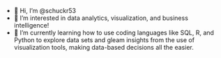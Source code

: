 - 👋 Hi, I’m @schuckr53
- 👀 I’m interested in data analytics, visualization, and business intelligence!
- 🌱 I’m currently learning how to use coding languages like SQL, R, and Python to explore data sets and gleam insights from the use of visualization tools, making data-based decisions all the easier.

<!---
schuckr53/schuckr53 is a ✨ special ✨ repository because its `README.md` (this file) appears on your GitHub profile.
You can click the Preview link to take a look at your changes.
--->
